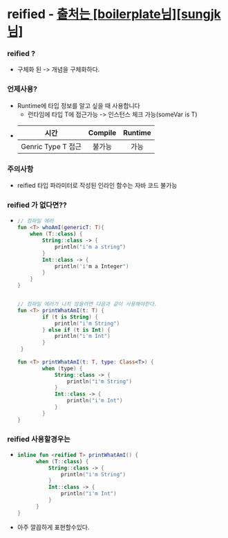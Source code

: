 # reified - [출처는 [boilerplate님]](https://boilerplate.tistory.com/57)[[sungjk님]](https://sungjk.github.io/2019/09/07/kotlin-reified.html)
### reified ?
* 구체화 된 -> 개념을 구체화하다.
### 언제사용?
* Runtime에 타입 정보를 알고 싶을 때 사용합니다
  * 런타임에 타입 T에 접근가능 -> 인스턴스 체크 가능(someVar is T)
* |시간|Compile|Runtime|
  |:--:|:--:|:--:|
  |Genric Type T 접근|불가능|가능|
### 주의사항
* reified 타입 파라미터로 작성된 인라인 함수는 자바 코드 불가능
### reified 가 없다면?? 
* ```kotlin
  // 컴파일 에러  
  fun <T> whoAmI(genericT: T){
      when (T::class) {
          String::class -> {
              println("i'm a string")
          }
          Int::class -> {
              println('i'm a Integer")
          }
      }
  }
  
  
  // 컴파일 에러가 나지 않을려면 다음과 같이 사용해야한다.
  fun <T> printWhatAmI(t: T) {
          if (t is String) {
              println("i'm String")
          } else if (t is Int) {
              println("i'm Int")
          }
   }
 
  fun <T> printWhatAmI(t: T, type: Class<T>) {
          when (type) {
              String::class -> {
                  println("i'm String") 
              }
              Int::class -> {
                  println("i'm Int")
              }
          }
  }
  
### reified 사용할경우는
* ```kotlin
  inline fun <reified T> printWhatAmI() {
        when (T::class) {
            String::class -> {
                println("i'm String")
            }
            Int::class -> {
                println("i'm Int")
            }
        }
  }
* 아주 깔끕하게 표현할수있다.
